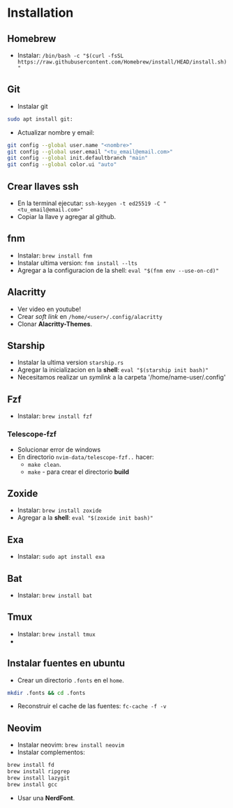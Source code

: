 # Installation

## Homebrew

- Instalar: `/bin/bash -c "$(curl -fsSL https://raw.githubusercontent.com/Homebrew/install/HEAD/install.sh)"`

## Git

- Instalar git

```bash
sudo apt install git:
```

- Actualizar nombre y email:

```bash
git config --global user.name "<nombre>"
git config --global user.email "<tu_email@email.com>"
git config --global init.defaultbranch "main"
git config --global color.ui "auto"
```

## Crear llaves ssh

- En la terminal ejecutar: `ssh-keygen -t ed25519 -C "<tu_email@email.com>"`
- Copiar la llave y agregar al github.

## fnm

- Instalar: `brew install fnm`
- Instalar ultima version: `fnm install --lts`
- Agregar a la configuracion de la shell: `eval "$(fnm env --use-on-cd)"`

## Alacritty

- Ver video en youtube!
- Crear _soft link_ en `/home/<user>/.config/alacritty`
- Clonar **Alacritty-Themes**.

## Starship

- Instalar la ultima version `starship.rs`
- Agregar la inicializacion en la **shell**: `eval "$(starship init bash)"`
- Necesitamos realizar un _symlink_ a la carpeta '/home/name-user/.config' 

## Fzf

- Instalar: `brew install fzf`

### Telescope-fzf

- Solucionar error de windows
- En directorio `nvim-data/telescope-fzf..` hacer:
  - `make clean`.
  - `make` - para crear el directorio **build**

## Zoxide

- Instalar: `brew install zoxide`
- Agregar a la **shell**: `eval "$(zoxide init bash)"`

## Exa

- Instalar: `sudo apt install exa`

## Bat

- Instalar: `brew install bat`

## Tmux

- Instalar: `brew install tmux`
- 

## Instalar fuentes en ubuntu

- Crear un directorio `.fonts` en el `home`.
```bash
mkdir .fonts && cd .fonts
```
- Reconstruir el cache de las fuentes: `fc-cache -f -v`

## Neovim

- Instalar neovim: `brew install neovim`
- Instalar complementos:
```bash
brew install fd
brew install ripgrep
brew install lazygit
brew install gcc
```
- Usar una **NerdFont**.
